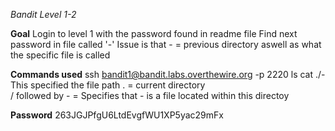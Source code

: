 *Bandit Level 1-2* 

**Goal**
Login to level 1 with the password found in readme file
Find next password in file called '-'
     Issue is that - = previous directory aswell as what the specific file is called

**Commands used**
ssh bandit1@bandit.labs.overthewire.org -p 2220
ls
cat ./-  
     This specified the file path 
     . = current directory  
     / followed by - = Specifies that - is a file located within this directoy 


**Password**
263JGJPfgU6LtdEvgfWU1XP5yac29mFx